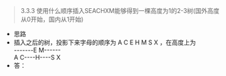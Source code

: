 > 3.3.3
> 使用什么顺序插入SEACHXM能够得到一棵高度为1的2-3树(国外高度从0开始，国内从1开始)

- 思路
- 插入之后的树，投影下来字母的顺序为 A C E H M S X ，在高度上为  
    -------E M------  
  A C----H----S X  
- 答：
    

 
  